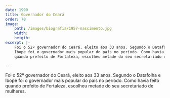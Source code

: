 ```yaml
---
date: 1990
title: Governador do Ceará
order: 70
image:
    path: /images/biografia/1957-nascimento.jpg
    width:
    heigth:
excerpt: |-
    Foi o 52º governador do Ceará, eleito aos 33 anos. Segundo o Datafolha e
    Ibope foi o governador mais popular do país no período. Como havia feito
    quando prefeito de Fortaleza, escolheu metade do seu secretariado de mulheres.

---
```

Foi o 52º governador do Ceará, eleito aos 33 anos. Segundo o Datafolha e Ibope foi o governador mais popular do país no período. Como havia feito quando prefeito de Fortaleza, escolheu metade do seu secretariado de mulheres.
